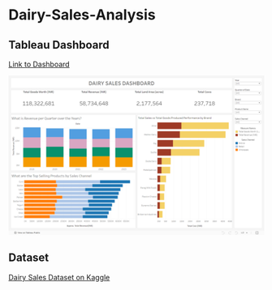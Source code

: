 # Dairy-Sales-Analysis

## Tableau Dashboard

[Link to Dashboard](https://public.tableau.com/app/profile/aditya.b.5135/viz/DairySalesAnalysis/Dashboard2)

![Power BI Model](Screenshot/Main_Dashboard.png)

## Dataset

[Dairy Sales Dataset on Kaggle](https://www.kaggle.com/datasets/suraj520/dairy-goods-sales-dataset)
